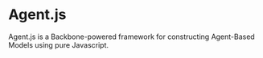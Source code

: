 Agent.js
========

Agent.js is a Backbone-powered framework for constructing Agent-Based Models using pure Javascript.
